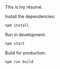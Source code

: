 This is my résumé. 

Install the dependencies:

```bash
npm install
```

Run in development:

```bash
npm start
```

Build for production:

```bash
npm run build
```